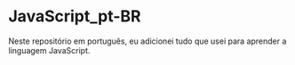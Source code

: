 # JavaScript_pt-BR
Neste repositório em português, eu adicionei tudo que usei para aprender a linguagem JavaScript.
